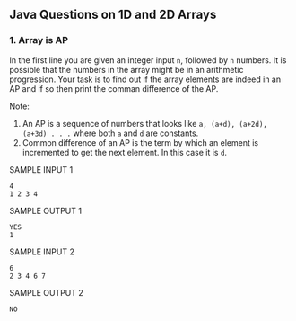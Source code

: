 ## Java Questions on 1D and 2D Arrays

### 1. Array is AP

In the first line you are given an integer input `n`, followed by `n` numbers. It is possible that the numbers in the array might be in an arithmetic progression.
Your task is to find out if the array elements are indeed in an AP and if so then print the comman difference of the AP.

Note:
1. An AP is a sequence of numbers that looks like `a, (a+d), (a+2d), (a+3d) . . .` where both `a` and `d` are constants.
2. Common difference of an AP is the term by which an element is incremented to get the next element. In this case it is `d`.

SAMPLE INPUT 1
```
4
1 2 3 4
```

SAMPLE OUTPUT 1
```
YES
1
```


SAMPLE INPUT 2
```
6
2 3 4 6 7
```

SAMPLE OUTPUT 2
```
NO
```
